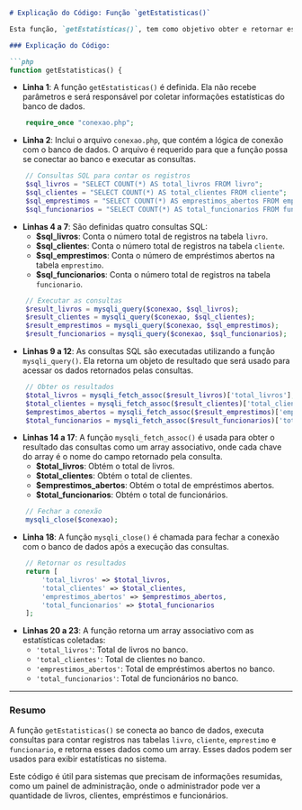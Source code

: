```markdown
# Explicação do Código: Função `getEstatisticas()`

Esta função, `getEstatisticas()`, tem como objetivo obter e retornar estatísticas relacionadas ao banco de dados, como o número de livros, clientes, empréstimos e funcionários. Ela realiza quatro consultas ao banco de dados para contar o total de registros em suas respectivas tabelas e retorna esses dados em forma de array.

### Explicação do Código:

```php
function getEstatisticas() {
```
- **Linha 1**: A função `getEstatisticas()` é definida. Ela não recebe parâmetros e será responsável por coletar informações estatísticas do banco de dados.

```php
    require_once "conexao.php";
```
- **Linha 2**: Inclui o arquivo `conexao.php`, que contém a lógica de conexão com o banco de dados. O arquivo é requerido para que a função possa se conectar ao banco e executar as consultas.

```php
    // Consultas SQL para contar os registros
    $sql_livros = "SELECT COUNT(*) AS total_livros FROM livro";
    $sql_clientes = "SELECT COUNT(*) AS total_clientes FROM cliente";
    $sql_emprestimos = "SELECT COUNT(*) AS emprestimos_abertos FROM emprestimo";
    $sql_funcionarios = "SELECT COUNT(*) AS total_funcionarios FROM funcionario";
```
- **Linhas 4 a 7**: São definidas quatro consultas SQL:
  - **$sql_livros**: Conta o número total de registros na tabela `livro`.
  - **$sql_clientes**: Conta o número total de registros na tabela `cliente`.
  - **$sql_emprestimos**: Conta o número de empréstimos abertos na tabela `emprestimo`.
  - **$sql_funcionarios**: Conta o número total de registros na tabela `funcionario`.

```php
    // Executar as consultas
    $result_livros = mysqli_query($conexao, $sql_livros);
    $result_clientes = mysqli_query($conexao, $sql_clientes);
    $result_emprestimos = mysqli_query($conexao, $sql_emprestimos);
    $result_funcionarios = mysqli_query($conexao, $sql_funcionarios);
```
- **Linhas 9 a 12**: As consultas SQL são executadas utilizando a função `mysqli_query()`. Ela retorna um objeto de resultado que será usado para acessar os dados retornados pelas consultas.

```php
    // Obter os resultados
    $total_livros = mysqli_fetch_assoc($result_livros)['total_livros'];
    $total_clientes = mysqli_fetch_assoc($result_clientes)['total_clientes'];
    $emprestimos_abertos = mysqli_fetch_assoc($result_emprestimos)['emprestimos_abertos'];
    $total_funcionarios = mysqli_fetch_assoc($result_funcionarios)['total_funcionarios'];
```
- **Linhas 14 a 17**: A função `mysqli_fetch_assoc()` é usada para obter o resultado das consultas como um array associativo, onde cada chave do array é o nome do campo retornado pela consulta.
  - **$total_livros**: Obtém o total de livros.
  - **$total_clientes**: Obtém o total de clientes.
  - **$emprestimos_abertos**: Obtém o total de empréstimos abertos.
  - **$total_funcionarios**: Obtém o total de funcionários.

```php
    // Fechar a conexão
    mysqli_close($conexao);
```
- **Linha 18**: A função `mysqli_close()` é chamada para fechar a conexão com o banco de dados após a execução das consultas.

```php
    // Retornar os resultados
    return [
        'total_livros' => $total_livros,
        'total_clientes' => $total_clientes,
        'emprestimos_abertos' => $emprestimos_abertos,
        'total_funcionarios' => $total_funcionarios
    ];
```
- **Linhas 20 a 23**: A função retorna um array associativo com as estatísticas coletadas:
  - `'total_livros'`: Total de livros no banco.
  - `'total_clientes'`: Total de clientes no banco.
  - `'emprestimos_abertos'`: Total de empréstimos abertos no banco.
  - `'total_funcionarios'`: Total de funcionários no banco.

---

### Resumo

A função `getEstatisticas()` se conecta ao banco de dados, executa consultas para contar registros nas tabelas `livro`, `cliente`, `emprestimo` e `funcionario`, e retorna esses dados como um array. Esses dados podem ser usados para exibir estatísticas no sistema.

Este código é útil para sistemas que precisam de informações resumidas, como um painel de administração, onde o administrador pode ver a quantidade de livros, clientes, empréstimos e funcionários.